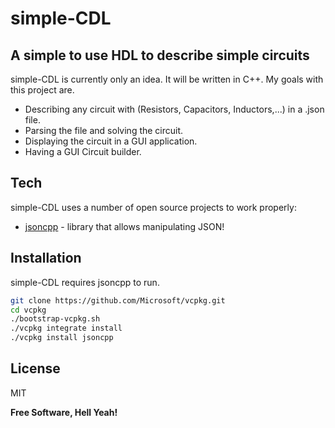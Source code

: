 # simple-CDL
## A simple to use HDL to describe simple circuits


simple-CDL is currently only an idea. It will be written in C++. My goals with this project are.

- Describing any circuit with (Resistors, Capacitors, Inductors,...) in a .json file.
- Parsing the file and solving the circuit.
- Displaying the circuit in a GUI application.
- Having a GUI Circuit builder.

## Tech

simple-CDL uses a number of open source projects to work properly:

- [jsoncpp] -  library that allows manipulating JSON!


## Installation

simple-CDL requires jsoncpp to run.


```sh
git clone https://github.com/Microsoft/vcpkg.git
cd vcpkg
./bootstrap-vcpkg.sh
./vcpkg integrate install
./vcpkg install jsoncpp
```


## License

MIT

**Free Software, Hell Yeah!**

[//]: # (These are reference links used in the body of this note and get stripped out when the markdown processor does its job. There is no need to format nicely because it shouldn't be seen. Thanks SO - http://stackoverflow.com/questions/4823468/store-comments-in-markdown-syntax)

  
   [jsoncpp]:<https://github.com/open-source-parsers/jsoncpp>

